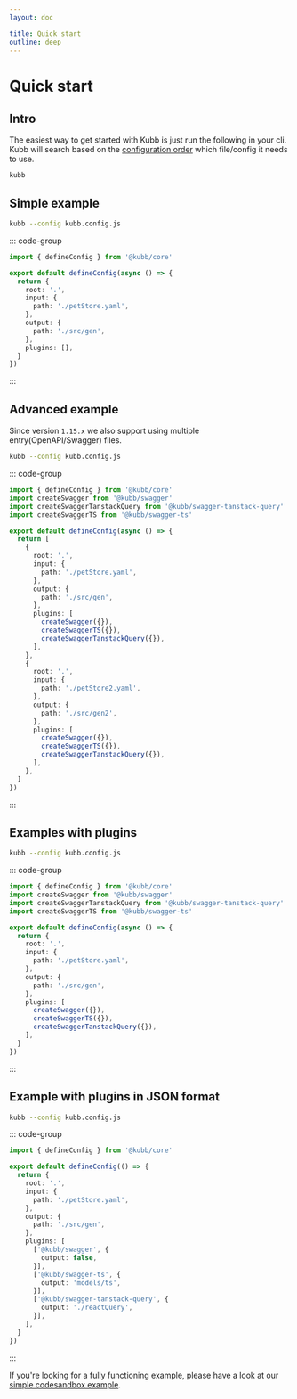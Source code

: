 ```yaml
---
layout: doc

title: Quick start
outline: deep
---
```


# Quick start

## Intro

The easiest way to get started with Kubb is just run the following in your cli.
Kubb will search based on the [configuration order](/introduction.html#configuration-file) which file/config it needs to use.

```bash
kubb
```

## Simple example

```bash
kubb --config kubb.config.js
```

::: code-group

```typescript [kubb.config.js]
import { defineConfig } from '@kubb/core'

export default defineConfig(async () => {
  return {
    root: '.',
    input: {
      path: './petStore.yaml',
    },
    output: {
      path: './src/gen',
    },
    plugins: [],
  }
})
```

:::

## Advanced example <Badge type="warning" text="experimental" />

Since version `1.15.x` we also support using multiple entry(OpenAPI/Swagger) files.

```bash
kubb --config kubb.config.js
```

::: code-group

```typescript [kubb.config.js]
import { defineConfig } from '@kubb/core'
import createSwagger from '@kubb/swagger'
import createSwaggerTanstackQuery from '@kubb/swagger-tanstack-query'
import createSwaggerTS from '@kubb/swagger-ts'

export default defineConfig(async () => {
  return [
    {
      root: '.',
      input: {
        path: './petStore.yaml',
      },
      output: {
        path: './src/gen',
      },
      plugins: [
        createSwagger({}),
        createSwaggerTS({}),
        createSwaggerTanstackQuery({}),
      ],
    },
    {
      root: '.',
      input: {
        path: './petStore2.yaml',
      },
      output: {
        path: './src/gen2',
      },
      plugins: [
        createSwagger({}),
        createSwaggerTS({}),
        createSwaggerTanstackQuery({}),
      ],
    },
  ]
})
```

:::

## Examples with plugins

```bash
kubb --config kubb.config.js
```

::: code-group

```typescript [kubb.config.js]
import { defineConfig } from '@kubb/core'
import createSwagger from '@kubb/swagger'
import createSwaggerTanstackQuery from '@kubb/swagger-tanstack-query'
import createSwaggerTS from '@kubb/swagger-ts'

export default defineConfig(async () => {
  return {
    root: '.',
    input: {
      path: './petStore.yaml',
    },
    output: {
      path: './src/gen',
    },
    plugins: [
      createSwagger({}),
      createSwaggerTS({}),
      createSwaggerTanstackQuery({}),
    ],
  }
})
```

:::

## Example with plugins in JSON format

```bash
kubb --config kubb.config.js
```

::: code-group

```typescript [kubb.config.js]
import { defineConfig } from '@kubb/core'

export default defineConfig(() => {
  return {
    root: '.',
    input: {
      path: './petStore.yaml',
    },
    output: {
      path: './src/gen',
    },
    plugins: [
      ['@kubb/swagger', {
        output: false,
      }],
      ['@kubb/swagger-ts', {
        output: 'models/ts',
      }],
      ['@kubb/swagger-tanstack-query', {
        output: './reactQuery',
      }],
    ],
  }
})
```

:::

If you're looking for a fully functioning example, please have a look at our [simple codesandbox example](https://codesandbox.io/s/github/kubb-project/kubb/tree/main/examples/typescript).
